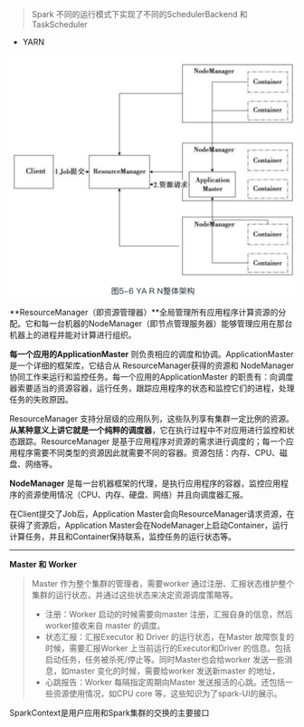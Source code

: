 > Spark 不同的运行模式下实现了不同的SchedulerBackend 和 TaskScheduler

* YARN

![yanr](./pic/yarn.png)

**ResourceManager（即资源管理器）**全局管理所有应用程序计算资源的分配。它和每一台机器的NodeManager（即节点管理服务器）能够管理应用在那台机器上的进程并能对计算进行组织。

**每一个应用的ApplicationMaster** 则负责相应的调度和协调。ApplicationMaster 是一个详细的框架库，它结合从 ResourceManager获得的资源和 NodeManager 协同工作来运行和监控任务。每一个应用的ApplicationMaster 的职责有：向调度器索要适当的资源容器，运行任务，跟踪应用程序的状态和监控它们的进程，处理任务的失败原因。

ResourceManager 支持分层级的应用队列，这些队列享有集群一定比例的资源。**从某种意义上讲它就是一个纯粹的调度器**，它在执行过程中不对应用进行监控和状态跟踪。ResourceManager 是基于应用程序对资源的需求进行调度的；每一个应用程序需要不同类型的资源因此就需要不同的容器。资源包括：内存、CPU、磁盘、网络等。

**NodeManager** 是每一台机器框架的代理，是执行应用程序的容器，监控应用程序的资源使用情况（CPU、内存、硬盘、网络）并且向调度器汇报。

在Client提交了Job后，Application Master会向ResourceManager请求资源，在获得了资源后，Application Master会在NodeManager上启动Container，运行计算任务，并且和Container保持联系，监控任务的运行状态等。

---

**Master 和 Worker**

> Master 作为整个集群的管理者，需要worker 通过注册、汇报状态维护整个集群的运行状态，并通过这些状态来决定资源调度策略等。
>
> * 注册：Worker 启动的时候需要向master 注册，汇报自身的信息，然后worker接收来自 master 的调度。
> * 状态汇报：汇报Executor 和 Driver 的运行状态，在Master 故障恢复的时候，需要汇报Worker 上当前运行的Executor和Driver 的信息。包括启动任务，任务被杀死/停止等。同时Master也会给worker 发送一些消息，如master 变化的时候，需要给worker 发送新master 的地址，
> * 心跳报告：Worker 每隔指定周期向Master 发送报活的心跳。还包括一些资源使用情况，如CPU core 等，这些知识为了spark-UI的展示。

SparkContext是用户应用和Spark集群的交换的主要接口



